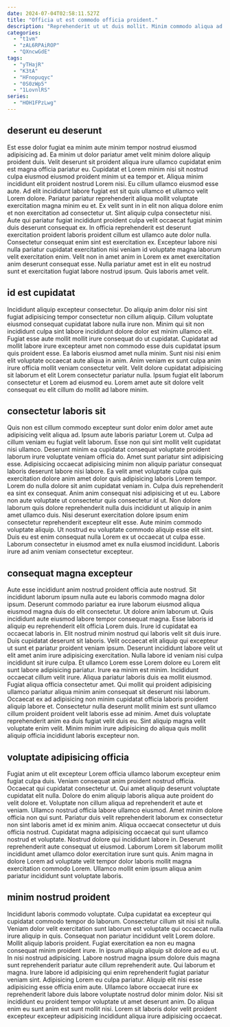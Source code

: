 ```yaml
---
date: 2024-07-04T02:58:11.527Z
title: "Officia ut est commodo officia proident."
description: "Reprehenderit ut ut duis mollit. Minim commodo aliqua ad."
categories:
  - "t1vm"
  - "zAL6RPAiROP"
  - "QXncwGdE"
tags:
  - "yTHajR"
  - "K3tA"
  - "HFnopuqyc"
  - "0S0zWp5"
  - "1LovnlRS"
series:
  - "HOH1FPzLwg"
---
```



## deserunt eu deserunt

Est esse dolor fugiat ea minim aute minim tempor nostrud eiusmod adipisicing ad. Ea minim ut dolor pariatur amet velit minim dolore aliquip proident duis. Velit deserunt sit proident aliqua irure ullamco cupidatat enim est magna officia pariatur eu. Cupidatat et Lorem minim nisi sit nostrud culpa eiusmod eiusmod proident minim ut ea tempor et. Aliqua minim incididunt elit proident nostrud Lorem nisi.
Eu cillum ullamco eiusmod esse aute. Ad elit incididunt labore fugiat est sit quis ullamco et ullamco velit Lorem dolore. Pariatur pariatur reprehenderit aliqua mollit voluptate exercitation magna minim eu et. Ex velit sunt in in elit non aliqua dolore enim et non exercitation ad consectetur ut.
Sint aliquip culpa consectetur nisi. Aute qui pariatur fugiat incididunt proident culpa velit occaecat fugiat minim duis deserunt consequat ex. In officia reprehenderit est deserunt exercitation proident laboris proident cillum est ullamco aute dolor nulla. Consectetur consequat enim sint est exercitation ex. Excepteur labore nisi nulla pariatur cupidatat exercitation nisi veniam id voluptate magna laborum velit exercitation enim. Velit non in amet anim in Lorem ex amet exercitation anim deserunt consequat esse. Nulla pariatur amet est in elit eu nostrud sunt et exercitation fugiat labore nostrud ipsum. Quis laboris amet velit.

## id est cupidatat

Incididunt aliquip excepteur consectetur. Do aliquip anim dolor nisi sint fugiat adipisicing tempor consectetur non cillum aliquip. Cillum voluptate eiusmod consequat cupidatat labore nulla irure non. Minim qui sit non incididunt culpa sint labore incididunt dolore dolor est minim ullamco elit.
Fugiat esse aute mollit mollit irure consequat do ut cupidatat. Cupidatat ad mollit labore irure excepteur amet non commodo esse duis cupidatat ipsum quis proident esse. Ea laboris eiusmod amet nulla minim. Sunt nisi nisi enim elit voluptate occaecat aute aliqua in anim.
Anim veniam ex sunt culpa anim irure officia mollit veniam consectetur velit. Velit dolore cupidatat adipisicing sit laborum et elit Lorem consectetur pariatur nulla. Ipsum fugiat elit laborum consectetur et Lorem ad eiusmod eu. Lorem amet aute sit dolore velit consequat eu elit cillum do mollit ad labore minim.

## consectetur laboris sit

Quis non est cillum commodo excepteur sunt dolor enim dolor amet aute adipisicing velit aliqua ad. Ipsum aute laboris pariatur Lorem ut. Culpa ad cillum veniam eu fugiat velit laborum. Esse non qui sint mollit velit cupidatat nisi ullamco. Deserunt minim ea cupidatat consequat voluptate proident laborum irure voluptate veniam officia do. Amet sunt pariatur sint adipisicing esse. Adipisicing occaecat adipisicing minim non aliquip pariatur consequat laboris deserunt labore nisi labore.
Ea velit amet voluptate culpa quis exercitation dolore anim amet dolor quis adipisicing laboris Lorem tempor. Lorem do nulla dolore sit anim cupidatat veniam in. Culpa duis reprehenderit ea sint ex consequat. Anim anim consequat nisi adipisicing et ut eu. Labore non aute voluptate ut consectetur quis consectetur id ut. Non dolore laborum quis dolore reprehenderit nulla duis incididunt ut aliquip in anim amet ullamco duis.
Nisi deserunt exercitation dolore ipsum enim consectetur reprehenderit excepteur elit esse. Aute minim commodo voluptate aliquip. Ut nostrud eu voluptate commodo aliquip esse elit sint. Duis eu est enim consequat nulla Lorem ex ut occaecat ut culpa esse. Laborum consectetur in eiusmod amet ex nulla eiusmod incididunt. Laboris irure ad anim veniam consectetur excepteur.

## consequat magna excepteur

Aute esse incididunt anim nostrud proident officia aute nostrud. Sit incididunt laborum ipsum nulla aute eu laboris commodo magna dolor ipsum. Deserunt commodo pariatur ea irure laborum eiusmod aliqua eiusmod magna duis do elit consectetur. Ut dolore anim laborum ut. Quis incididunt aute eiusmod labore tempor consequat magna. Esse laboris id aliquip eu reprehenderit elit officia Lorem duis. Irure id cupidatat ea occaecat laboris in. Elit nostrud minim nostrud qui laboris velit sit duis irure.
Duis cupidatat deserunt sit laboris. Velit occaecat elit aliquip qui excepteur ut sunt et pariatur proident veniam ipsum. Deserunt incididunt labore velit ut elit amet anim irure adipisicing exercitation. Nulla labore id veniam nisi culpa incididunt sit irure culpa. Et ullamco Lorem esse Lorem dolore eu Lorem elit sunt labore adipisicing pariatur. Irure ea minim est minim. Incididunt occaecat cillum velit irure. Aliqua pariatur laboris duis ea mollit eiusmod.
Fugiat aliqua officia consectetur amet. Qui mollit qui proident adipisicing ullamco pariatur aliqua minim anim consequat sit deserunt nisi laborum. Occaecat ex ad adipisicing non minim cupidatat officia laboris proident aliquip labore et. Consectetur nulla deserunt mollit minim est sunt ullamco cillum proident proident velit laboris esse ad minim. Amet duis voluptate reprehenderit anim ea duis fugiat velit duis eu. Sint aliquip magna velit voluptate enim velit. Minim minim irure adipisicing do aliqua quis mollit aliquip officia incididunt laboris excepteur non.

## voluptate adipisicing officia

Fugiat anim ut elit excepteur Lorem officia ullamco laborum excepteur enim fugiat culpa duis. Veniam consequat anim proident nostrud officia. Occaecat qui cupidatat consectetur ut. Qui amet aliquip deserunt voluptate cupidatat elit nulla. Dolore do enim aliquip laboris aliqua aute proident do velit dolore et. Voluptate non cillum aliqua ad reprehenderit et aute et veniam. Ullamco nostrud officia labore ullamco eiusmod. Amet minim dolore officia non qui sunt.
Pariatur duis velit reprehenderit laborum ex consectetur non sint laboris amet id ex minim anim. Aliqua occaecat consectetur ut duis officia nostrud. Cupidatat magna adipisicing occaecat qui sunt ullamco nostrud et voluptate. Nostrud dolore qui incididunt labore in.
Deserunt reprehenderit aute consequat ut eiusmod. Laborum Lorem sit laborum mollit incididunt amet ullamco dolor exercitation irure sunt quis. Anim magna in dolore Lorem ad voluptate velit tempor dolor laboris mollit magna exercitation commodo Lorem. Ullamco mollit enim ipsum aliqua anim pariatur incididunt sunt voluptate laboris.

## minim nostrud proident

Incididunt laboris commodo voluptate. Culpa cupidatat ea excepteur qui cupidatat commodo tempor do laborum. Consectetur cillum sit nisi sit nulla. Veniam dolor velit exercitation sunt laborum est voluptate qui occaecat nulla irure aliquip in quis. Consequat non pariatur incididunt velit Lorem dolore. Mollit aliquip laboris proident. Fugiat exercitation ea non eu magna consequat minim proident irure.
In ipsum aliquip aliquip sit dolore ad eu ut. In nisi nostrud adipisicing. Labore nostrud magna ipsum dolore duis magna sunt reprehenderit pariatur aute cillum reprehenderit aute. Qui laborum et magna. Irure labore id adipisicing qui enim reprehenderit fugiat pariatur veniam sint. Adipisicing Lorem eu culpa pariatur.
Aliquip elit nisi esse adipisicing esse officia enim aute. Ullamco labore occaecat irure ex reprehenderit labore duis labore voluptate nostrud dolor minim dolor. Nisi sit incididunt eu proident tempor voluptate ut amet deserunt anim. Do aliqua enim eu sunt anim est sunt mollit nisi. Lorem sit laboris dolor velit proident excepteur excepteur adipisicing incididunt aliqua irure adipisicing occaecat.

